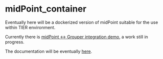 # midPoint_container

Eventually here will be a dockerized version of midPoint suitable for the use within TIER environment.

Currently there is [midPoint <-> Grouper integration demo](grouper-midpoint), a work still in progress.

The documentation will be eventually [here](https://spaces.at.internet2.edu/display/TIERENTREG/midPoint+-+Grouper+integration+demo).

